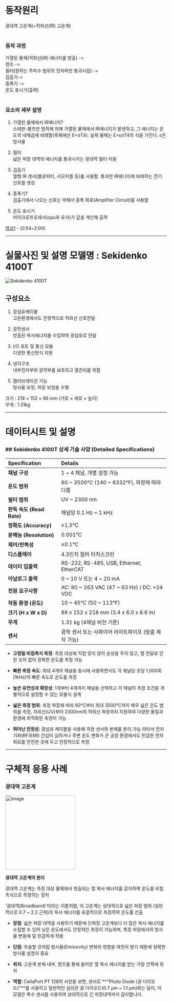 # 동작원리</br>
광대역 고온계(=적외선(IR) 고온계) </br>
</br>

### 동작 과정
가열된 물체(적외선(IR) 에너지를 방출)  -></br> 
렌즈  -> </br>
필터(원하는 주파수 범위의 전자파만 통과시킴)  -> </br>
검출기-> </br>
증폭기 -> </br>
온도 표시기(출력) </br>
</br>

### 요소의 세부 설명
1) 가열된 물체에서 IR에너지?</br>
스테판-볼츠만 법칙에 의해 가열된 물체에서 IR에너지가 발생하고, 그 에너지는 온도의 네제곱에 비례함(흑체에선 E=σT4). 실제 물체는 E=εσT4의 식을 가진다. ε은 방사율

3) 필터</br>
넓은 파장 대역의 에너지를 통과시키는 광대역 필터 이용

4) 검출기</br>
열형 IR 센서(볼로미터, 서모커플 등)를 사용함. 통과한 IR에너지에 비례하는 전기 신호를 생성

5) 증폭기? </br>
검출기에서 나오는 신호는 약해서 증폭 회로(Amplifier Circuit)를 사용함

6) 온도 표시기 </br>
마이크로프로세서(cpu와 유사)가 값을 계산해 출력



[영상1](https://www.youtube.com/watch?v=QAs4OiYTCN8) - (0:54~2:00)


---

# 실물사진 및 설명 모델명 : Sekidenko 4100T  
  
![Sekidenko 4100T](https://www.advancedenergy.com/getattachment/d53443d6-eb6f-4ab1-a149-c3690a81afae/or4100t_optical_sensor_temperature_FL.jpg)  
## 구성요소
1) 광섬유케이블  
고온환경에서도 안정적으로 적외선 신호전달  
  
2) 광학센서  
방출된 복사에너지를 수집하여 광섬유로 전달  
  
3) I/O 포트 및 통신 모듈  
다양한 통신방식 지원  
  
4) 냉각구조  
내부전자부와 광학부를 보호하고 열관리를 위함  
  
5) 캘리브레이션 기능  
방사율 보정, 파장 보정을 수행  
  
크기 : 218 × 152 × 86 mm (가로 × 세로 × 높이)  
무게 : 1.31kg  
  
---

# 데이터시트 및 설명

### ## Sekidenko 4100T 상세 기술 사양 (Detailed Specifications)

| Specification | Details |
| :--- | :--- |
| **채널 구성** | 1 ~ 4 채널, 개별 설정 가능 |
| **온도 범위** | 60 ~ 3500°C (140 ~ 6332°F), 파장에 따라 다름 |
| **필터 범위** | UV ~ 2300 nm |
| **판독 속도 (Read Rate)** | 채널당 0.1 Hz ~ 1 kHz |
| **정확도 (Accuracy)** | ±1.5°C |
| **분해능 (Resolution)** | 0.001°C |
| **제어/반복성** | ±0.1°C |
| **디스플레이** | 4.3인치 컬러 터치스크린 |
| **데이터 입출력** | RS-232, RS-485, USB, Ethernet, EtherCAT |
| **아날로그 출력** | 0 ~ 10 V 또는 4 ~ 20 mA |
| **전원 요구사항** | AC: 90 ~ 263 VAC (47 ~ 63 Hz) / DC: +24 VDC |
| **작동 환경 (온도)** | 10 ~ 45°C (50 ~ 113°F) |
| **크기 (H x W x D)** | 86 x 152 x 218 mm (3.4 x 6.0 x 8.6 in) |
| **무게** | 1.31 kg (4채널 버전 기준) |
| **센서** | 광학 센서 또는 사파이어 라이트파이프 (맞춤 제작 가능) |

* **고정밀 비접촉식 측정**: 측정 대상에 직접 닿지 않아 손상을 주지 않고, 열 전달로 인한 오차 없이 정확한 온도를 측정 가능

* **빠른 측정 속도**: 최대 4개의 채널을 동시에 사용하면서도 각 채널당 초당 1,000회(1kHz)의 빠른 속도로 온도를 측정

* **높은 유연성과 확장성**: 1개부터 4개까지 채널을 선택하고 각 채널의 측정 조건을 개별적으로 설정할 수 있는 모듈식 설계

* **넓은 측정 범위**: 측정 파장에 따라 60°C부터 최대 3500°C까지 매우 넓은 온도 범위를 측정, 자외선(UV)부터 2300nm의 적외선 파장까지 지원하여 다양한 물질과 환경에 최적화된 측정이 가능

* **뛰어난 안정성**: 광섬유 케이블을 사용해 측정 센서와 본체를 분리 가능 따라서 전자기파(RF/EMI) 간섭이 심하거나 주변 온도 변화가 큰 공정 환경에서도 민감한 전자회로를 안전한 곳에 두고 안정적으로 측정


---

# 구체적 응용 사례

### **광대역 고온계**
<img width="218" height="232" alt="image" src="https://github.com/user-attachments/assets/d6005f41-0092-4bff-bec4-a8abdac9d066" />

**광대역 고온계의 원리**

광대역 고온계는 측정 대상 물체에서 방출되는 열 복사 에너지를 감지하여 온도를 비접촉식으로 측정하는 장치

'광대역(Broadband)'이라는 이름처럼, 이 고온계는 상대적으로 넓은 파장 범위 (일반적으로 0.7 ~ 2.2 근처)의 복사 에너지를 포괄적으로 측정하여 온도를 산출

* **장점**: 넓은 파장 대역을 사용하기 때문에 단파장 고온계보다 더 많은 복사 에너지를 수집할 수 있어 낮은 온도에서도 안정적인 측정이 가능하며, 특정 파장에서의 방사율 변동에 덜 민감하게 작용

* **단점**: 후술할 것처럼 방사율(Emissivity) 변화의 영향을 여전히 받기 때문에 정확한 방사율 설정이 중요

* **위치**: 고온계 본체 내부, 렌즈를 통해 들어온 열 복사 에너지를 받는 가장 안쪽에 위치

* **역할**: CellaPort PT 128의 사양을 보면, 센서로 **"Photo Diode (광 다이오드)"**를 사용하고 일반적인 실리콘 광 다이오드(0.7 μm ~ 1.1 μm)와는 달리, 이 모델은 특수 센서를 사용하여 상대적으로 긴 파장대역까지 감지합니다.  



